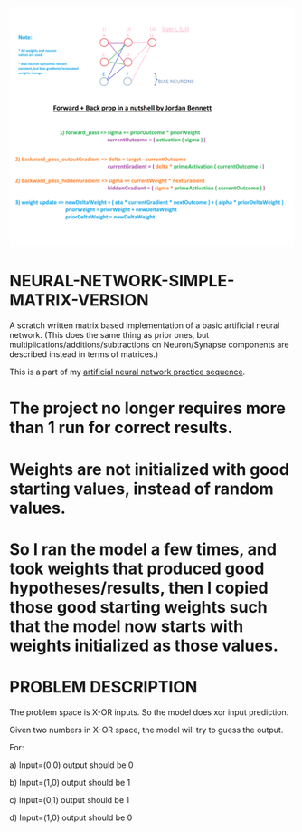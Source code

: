 ![Alt text](https://github.com/JordanMicahBennett/NEURAL-NETWORK-SIMPLE-MATRIX-VERSION/blob/master/notes.png "default page")

# NEURAL-NETWORK-SIMPLE-MATRIX-VERSION
A scratch written matrix based implementation of a basic artificial neural network. (This does the same thing as prior ones, but multiplications/additions/subtractions on Neuron/Synapse components are described instead in terms of matrices.)

This is a part of my [artificial neural network practice sequence](https://github.com/JordanMicahBennett/NEURAL_NETWORK_PRACTICE).

# The project no longer requires more than 1 run for correct results. 
# Weights are not initialized with good starting values, instead of random values.
# So I ran the model a few times, and took weights that produced good hypotheses/results, then I copied those good starting weights such that the model now starts with weights initialized as those values.


# PROBLEM DESCRIPTION
  The problem space is X-OR inputs. So the model does xor input prediction.
  
  Given two numbers in X-OR space, the model will try to guess the output.
  
  For:
  
  a) Input=(0,0) output should be 0
  
  b) Input=(1,0) output should be 1
  
  c) Input=(0,1) output should be 1
  
  d) Input=(1,0) output should be 0
  



